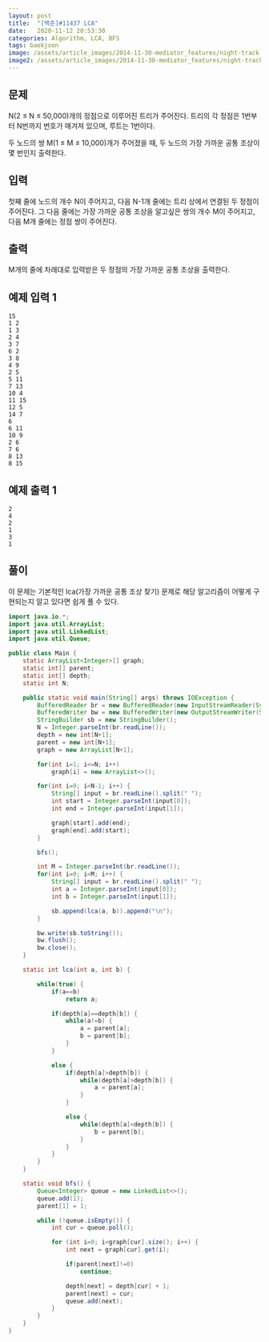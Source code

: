 ```yaml
---
layout: post
title:  "[백준]#11437 LCA"
date:   2020-11-12 20:53:30
categories: Algorithm, LCA, BFS
tags: baekjoon
image: /assets/article_images/2014-11-30-mediator_features/night-track.JPG
image2: /assets/article_images/2014-11-30-mediator_features/night-track-mobile.JPG
---
```


문제
--------------------

N(2 ≤ N ≤ 50,000)개의 정점으로 이루어진 트리가 주어진다. 트리의 각 정점은 1번부터 N번까지 번호가 매겨져 있으며, 루트는 1번이다.

두 노드의 쌍 M(1 ≤ M ≤ 10,000)개가 주어졌을 때, 두 노드의 가장 가까운 공통 조상이 몇 번인지 출력한다.

입력
---------------------------

첫째 줄에 노드의 개수 N이 주어지고, 다음 N-1개 줄에는 트리 상에서 연결된 두 정점이 주어진다. 그 다음 줄에는 가장 가까운 공통 조상을 알고싶은 쌍의 개수 M이 주어지고, 다음 M개 줄에는 정점 쌍이 주어진다.

출력
----------------

M개의 줄에 차례대로 입력받은 두 정점의 가장 가까운 공통 조상을 출력한다.

예제 입력 1 
----------------------

```
15
1 2
1 3
2 4
3 7
6 2
3 8
4 9
2 5
5 11
7 13
10 4
11 15
12 5
14 7
6
6 11
10 9
2 6
7 6
8 13
8 15
```

예제 출력 1 
------------------------

```
2
4
2
1
3
1
```

풀이
--------------------------

이 문제는 기본적인 lca(가장 가까운 공통 조상 찾기) 문제로 해당 알고리즘이 어떻게 구현되는지 알고 있다면 쉽게 풀 수 있다.

```java
import java.io.*;
import java.util.ArrayList;
import java.util.LinkedList;
import java.util.Queue;

public class Main {
    static ArrayList<Integer>[] graph;
    static int[] parent;
    static int[] depth;
    static int N;

    public static void main(String[] args) throws IOException {
        BufferedReader br = new BufferedReader(new InputStreamReader(System.in));
        BufferedWriter bw = new BufferedWriter(new OutputStreamWriter(System.out));
        StringBuilder sb = new StringBuilder();
        N = Integer.parseInt(br.readLine());
        depth = new int[N+1];
        parent = new int[N+1];
        graph = new ArrayList[N+1];

        for(int i=1; i<=N; i++)
            graph[i] = new ArrayList<>();

        for(int i=0; i<N-1; i++) {
            String[] input = br.readLine().split(" ");
            int start = Integer.parseInt(input[0]);
            int end = Integer.parseInt(input[1]);

            graph[start].add(end);
            graph[end].add(start);
        }

        bfs();

        int M = Integer.parseInt(br.readLine());
        for(int i=0; i<M; i++) {
            String[] input = br.readLine().split(" ");
            int a = Integer.parseInt(input[0]);
            int b = Integer.parseInt(input[1]);

            sb.append(lca(a, b)).append("\n");
        }

        bw.write(sb.toString());
        bw.flush();
        bw.close();
    }

    static int lca(int a, int b) {

        while(true) {
            if(a==b)
                return a;

            if(depth[a]==depth[b]) {
                while(a!=b) {
                    a = parent[a];
                    b = parent[b];
                }
            }

            else {
                if(depth[a]>depth[b]) {
                    while(depth[a]>depth[b]) {
                        a = parent[a];
                    }
                }

                else {
                    while(depth[a]<depth[b]) {
                        b = parent[b];
                    }
                }
            }
        }
    }

    static void bfs() {
        Queue<Integer> queue = new LinkedList<>();
        queue.add(1);
        parent[1] = 1;

        while (!queue.isEmpty()) {
            int cur = queue.poll();

            for (int i=0; i<graph[cur].size(); i++) {
                int next = graph[cur].get(i);

                if(parent[next]!=0)
                    continue;

                depth[next] = depth[cur] + 1;
                parent[next] = cur;
                queue.add(next);
            }
        }
    }
}
```
